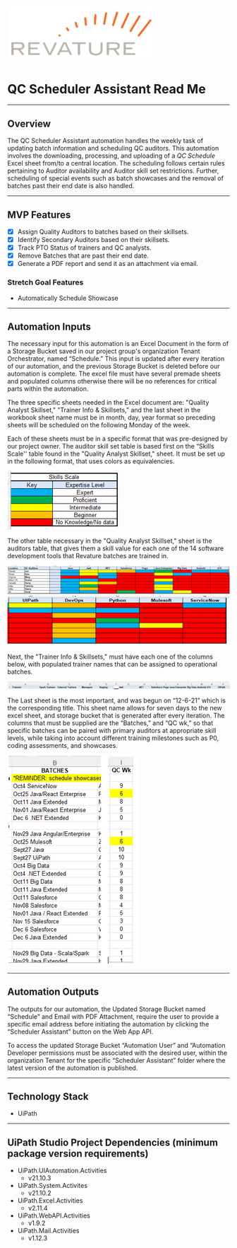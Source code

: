 ![alt text: revature logo](images/revature_logo.PNG)
---

# QC Scheduler Assistant Read Me

---

## Overview

The QC Scheduler Assistant automation handles the weekly task of updating batch information and scheduling QC auditors. This automation involves the downloading, processing, and uploading of a _QC Schedule_ Excel sheet from/to a central location. The scheduling follows certain rules pertaining to Auditor availability and Auditor skill set restrictions. Further, scheduling of special events such as batch showcases and the removal of batches past their end date is also handled.

---

## MVP Features

- [x] Assign Quality Auditors to batches based on their skillsets.
- [x] Identify Secondary Auditors based on their skillsets. 
- [x] Track PTO Status of trainers and QC analysts.
- [x] Remove Batches that are past their end date.
- [x] Generate a PDF report and send it as an attachment via email.

### Stretch Goal Features

- Automatically Schedule Showcase 

---

## Automation Inputs

The necessary input for this automation is an Excel Document in the form of a Storage Bucket saved in our project group's organization Tenant Orchestrator, named “Schedule.” This input is updated after every iteration of our automation, and the previous Storage Bucket is deleted before our automation is complete. 
The excel file must have several premade sheets and populated columns otherwise there will be no references for critical parts within the automation. 

The three specific sheets needed in the Excel document are: "Quality Analyst Skillset," "Trainer Info & Skillsets," and the last sheet in the workbook sheet name must be in month, day, year format so preceding sheets will be scheduled on the following Monday of the week. 

Each of these sheets must be in a specific format that was pre-designed by our project owner. The auditor skill set table is based first on the “Skills Scale'' table found in the "Quality Analyst Skillset," sheet. It must be set up in the following format, that uses colors as equivalencies.

![alt text : skills scale](images/qcSchedulerAssistant_skillsScale.PNG)

The other table necessary in the "Quality Analyst Skillset," sheet is the auditors table, that gives them a skill value for each one of the 14 software development tools that Revature batches are trained in.

![alt text : qc auditors](images/qcSchedulerAssistant_qcAuditors.PNG)
![alt text : skills](images/qcSchedulerAssistant_skills.PNG)

Next, the "Trainer Info & Skillsets," must have each one of the columns below, with populated trainer names that can be assigned to operational batches.

![alt text : trainer info and skills](images/qcSchedulerAssistant_trainerInfo.PNG)

The Last sheet is the most important, and was begun on “12-6-21” which is the corresponding title. This sheet name allows for seven days to the new excel sheet, and storage bucket that is generated after every iteration. The columns that must be supplied are the “Batches,” and “QC wk,” so that specific batches can be paired with primary auditors at appropriate skill levels, while taking into account different training milestones such as P0, coding assessments, and showcases.

![alt text : trainer info and skills](images/qcSchedulerAssistant_schedule.PNG)

---

## Automation Outputs

The outputs for our automation, the Updated Storage Bucket named “Schedule” and Email with PDF Attachment, require the user to provide a specific email address before initiating the automation by clicking the “Scheduler Assistant” button on the Web App API. 

To access the updated Storage Bucket “Automation User” and “Automation Developer permissions must be associated with the desired user, within the organization Tenant for the specific “Scheduler Assistant” folder where the latest version of the automation is published. 

---

## Technology Stack

- UiPath

---

## UiPath Studio Project Dependencies (minimum package version requirements)

- UiPath.UIAutomation.Activities
	* v21.10.3
- UiPath.System.Activites 
	* v21.10.2
- UiPath.Excel.Activities 
	* v2.11.4
- UiPath.WebAPI.Activities 
	* v1.9.2
- UiPath.Mail.Activities 
	* v1.12.3